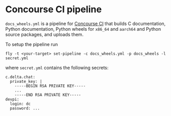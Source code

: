 # Concourse CI pipeline

`docs_wheels.yml` is a pipeline for [Concourse CI](https://concourse-ci.org/)
that builds C documentation, Python documentation, Python wheels for `x86_64`
and `aarch64` and Python source packages, and uploads them.

To setup the pipeline run
```
fly -t <your-target> set-pipeline -c docs_wheels.yml -p docs_wheels -l secret.yml
```
where `secret.yml` contains the following secrets:
```
c.delta.chat:
  private_key: |
    -----BEGIN RSA PRIVATE KEY-----
    ...
    -----END RSA PRIVATE KEY-----
devpi:
  login: dc
  password: ...
```
